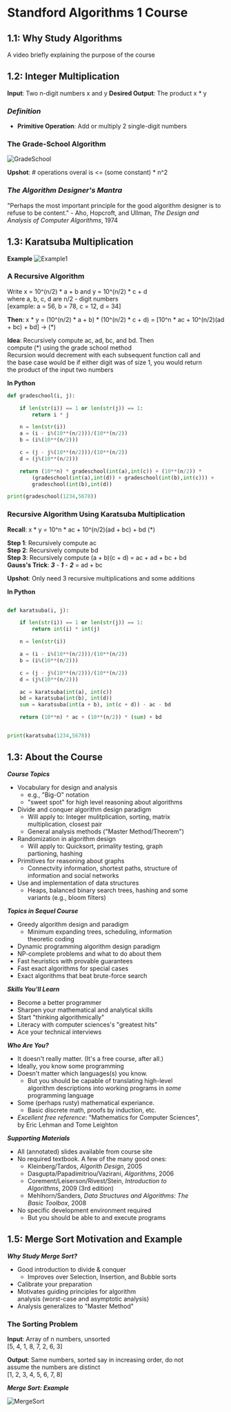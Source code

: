 # Standford Algorithms 1 Course

## 1.1: Why Study Algorithms

A video briefly explaining the purpose of the course

## 1.2: Integer Multiplication

**Input**: Two n-digit numbers x and y
**Desired Output**: The product x * y

### *Definition*
- **Primitive Operation**: Add or multiply 2 single-digit numbers

### The Grade-School Algorithm

![GradeSchool](/home/nightwng120/Documents/programming/algorithms/gradeschool.png)

**Upshot**:  # operations overal is <= (some constant) * n^2

### *The Algorithm Designer's Mantra*
"Perhaps the most important principle for the good algorithm
designer is to refuse to be content."
	- Aho, Hopcroft, and Ullman, *The Design and
	Analysis of Computer Algorithms*, 1974

## 1.3: Karatsuba Multiplication

**Example**
![Example1](/home/nightwng120/Documents/programming/algorithms/example1.png)

### A Recursive Algorithm

Write x = 10^(n/2) * a + b and y = 10^(n/2) * c + d  
where a, b, c, d are n/2 - digit numbers  
[example: a = 56, b = 78, c = 12, d = 34]

**Then**: x * y = (10^(n/2) * a + b) * (10^(n/2) * c + d)
= [10^n * ac + 10^(n/2)(ad + bc) + bd] -> (*)

**Idea**: Recursively compute ac, ad, bc, and bd. Then  
compute (*) using the grade school method  
Recursion would decrement with each subsequent function call and  
the base case would be if either digit was of size 1, you would return  
the product of the input two numbers

**In Python**

```python
def gradeschool(i, j):

    if len(str(i)) == 1 or len(str(j)) == 1:
        return i * j

    n = len(str(i))
    a = (i - i%(10**(n/2)))/(10**(n/2))
    b = (i%(10**(n/2)))

    c = (j - j%(10**(n/2)))/(10**(n/2))
    d = (j%(10**(n/2)))

    return (10**n) * gradeschool(int(a),int(c)) + (10**(n/2)) * 
    	(gradeschool(int(a),int(d)) + gradeschool(int(b),int(c))) + 
		gradeschool(int(b),int(d))

print(gradeschool(1234,5678))
```
### Recursive Algorithm Using Karatsuba Multiplication

**Recall**: x * y = 10^n * ac + 10^(n/2)(ad + bc) + bd (*)

**Step 1**: Recursively compute ac  
**Step 2**: Recursively compute bd  
**Step 3**: Recursively compute (a + b)(c + d) = ac + ad + bc + bd  
**Gauss's Trick**: ***3*** - ***1*** - ***2*** = ad + bc  

**Upshot**: Only need 3 recursive multiplications and some additions

**In Python**
```python

def karatsuba(i, j):

    if len(str(i)) == 1 or len(str(j)) == 1:
        return int(i) * int(j)

    n = len(str(i))

    a = (i - i%(10**(n/2)))/(10**(n/2))
    b = (i%(10**(n/2)))

    c = (j - j%(10**(n/2)))/(10**(n/2))
    d = (j%(10**(n/2)))

    ac = karatsuba(int(a), int(c))
    bd = karatsuba(int(b), int(d))
    sum = karatsuba(int(a + b), int(c + d)) - ac - bd 

    return (10**n) * ac + (10**(n/2)) * (sum) + bd


print(karatsuba(1234,5678))
```
## 1.3: About the Course

***Course Topics***
- Vocabulary for design and analysis 
	- e.g., "Big-O" notation
	- "sweet spot" for high level reasoning about algorithms
- Divide and conquer algorithm design paradigm
	- Will apply to: Integer mulitplication, sorting, matrix  
	multiplication, closest pair
	- General analysis methods ("Master Method/Theorem")
- Randomization in algorithm design
	- Will apply to: Quicksort, primality testing, graph  
	partioning, hashing
- Primitives for reasoning about graphs
	- Connectvity information, shortest paths, structure of  
	information and social networks
- Use and implementation of data structures
	- Heaps, balanced binary search trees, hashing and some  
	variants (e.g., bloom filters)

***Topics in Sequel Course***
- Greedy algorithm design and paradigm
	- Minimum expanding trees, scheduling, information  
	theoretic coding
- Dynamic programming algorithm design paradigm
- NP-complete problems and what to do about them
- Fast heuristics with provable guarantees
- Fast exact algorithms for special cases
- Exact algorithms that beat brute-force search

***Skills You'll Learn***
- Become a better programmer
- Sharpen your mathematical and analytical skills
- Start "thinking algorithmically"
- Literacy with computer sciences's "greatest hits"
- Ace your technical interviews

***Who Are You?***
- It doesn't really matter. (It's a free course, after all.)
- Ideally, you know some programming
- Doesn't matter which languages(s) you know.
	- But you should be capable of translating high-level  
	algorithm descriptions into working programs in *some*  
	programming language
- Some (perhaps rusty) mathematical experiance.
	- Basic discrete math, proofs by induction, etc.
- *Excellent free reference*: "Mathematics for Computer Sciences",  
by Eric Lehman and Tome Leighton

***Supporting Materials***
- All (annotated) slides available from course site
- No required textbook. A few of the many good ones:
	- Kleinberg/Tardos, *Algorith Design*, 2005
	- Dasgupta/Papadimitriou/Vazirani, *Algorithms*, 2006
	- Corement/Leiserson/Rivest/Stein, *Introduction to  
	Algorithms*, 2009 (3rd edition)
	- Mehlhorn/Sanders, *Data Structures and Algorithms: The  
	Basic Toolbox*, 2008
- No specific development environment required
	- But you should be able to and execute programs

## 1.5: Merge Sort Motivation and Example

***Why Study Merge Sort?***

- Good introduction to divide & conquer
	- Improves over Selection, Insertion, and Bubble sorts
- Calibrate your preparation
- Motivates guiding principles for algorithm  
analysis (worst-case and asymptotic analysis)
- Analysis generalizes to "Master Method"

### The Sorting Problem

**Input**: Array of n numbers, unsorted  
[5, 4, 1, 8, 7, 2, 6, 3]

**Output**: Same numbers, sorted say in increasing order, do not  
assume the numbers are distinct  
[1, 2, 3, 4, 5, 6, 7, 8]

***Merge Sort: Example***

![MergeSort](/home/nightwng120/Documents/programming/algorithms/mergesort.png)

 
